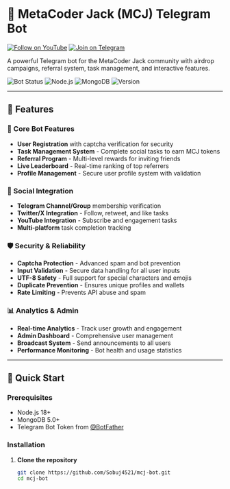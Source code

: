 # 🤖 MetaCoder Jack (MCJ) Telegram Bot

[![Follow on YouTube](https://img.shields.io/badge/YouTube-Follow-red?logo=youtube&logoColor=white)](https://youtube.com/@metacoderjack)
[![Join on Telegram](https://img.shields.io/badge/Telegram-Join-blue?logo=telegram&logoColor=white)](https://t.me/MetaCoderJack)

A powerful Telegram bot for the MetaCoder Jack community with airdrop campaigns, referral system, task management, and interactive features.

![Bot Status](https://img.shields.io/badge/Status-Active-brightgreen)
![Node.js](https://img.shields.io/badge/Node.js-18+-green)
![MongoDB](https://img.shields.io/badge/MongoDB-5.0+-green)
![Version](https://img.shields.io/badge/Version-1.0.0-blue)

---

## 🌟 Features

### 🤖 Core Bot Features
- **User Registration** with captcha verification for security
- **Task Management System** - Complete social tasks to earn MCJ tokens
- **Referral Program** - Multi-level rewards for inviting friends
- **Live Leaderboard** - Real-time ranking of top referrers
- **Profile Management** - Secure user profile system with validation

### 🎯 Social Integration
- **Telegram Channel/Group** membership verification
- **Twitter/X Integration** - Follow, retweet, and like tasks
- **YouTube Integration** - Subscribe and engagement tasks
- **Multi-platform** task completion tracking

### 🛡️ Security & Reliability
- **Captcha Protection** - Advanced spam and bot prevention
- **Input Validation** - Secure data handling for all user inputs
- **UTF-8 Safety** - Full support for special characters and emojis
- **Duplicate Prevention** - Ensures unique profiles and wallets
- **Rate Limiting** - Prevents API abuse and spam

### 📊 Analytics & Admin
- **Real-time Analytics** - Track user growth and engagement
- **Admin Dashboard** - Comprehensive user management
- **Broadcast System** - Send announcements to all users
- **Performance Monitoring** - Bot health and usage statistics

---

## 🚀 Quick Start

### Prerequisites
- Node.js 18+ 
- MongoDB 5.0+
- Telegram Bot Token from [@BotFather](https://t.me/BotFather)

### Installation

1. **Clone the repository**
   ```bash
   git clone https://github.com/Sobuj4521/mcj-bot.git
   cd mcj-bot
